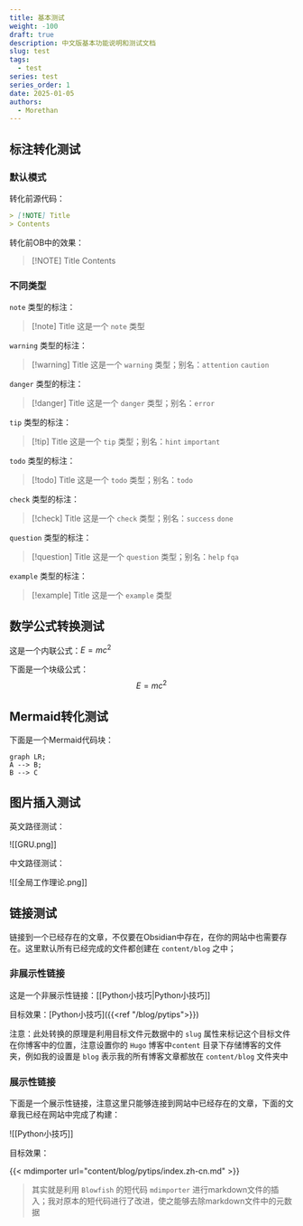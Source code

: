 ```yaml
---
title: 基本测试
weight: -100
draft: true
description: 中文版基本功能说明和测试文档
slug: test
tags:
  - test
series: test
series_order: 1
date: 2025-01-05
authors:
  - Morethan
---
```

## 标注转化测试
### 默认模式

转化前源代码：

```md
> [!NOTE] Title
> Contents
```

转化前OB中的效果：

> [!NOTE] Title
> Contents

### 不同类型

`note` 类型的标注：

> [!note] Title
> 这是一个 `note` 类型

`warning` 类型的标注：

> [!warning] Title
> 这是一个 `warning` 类型；别名：`attention` `caution`

`danger` 类型的标注：

> [!danger] Title
> 这是一个 `danger` 类型；别名：`error`

`tip` 类型的标注：

> [!tip] Title
> 这是一个 `tip` 类型；别名：`hint` `important`

`todo` 类型的标注：

> [!todo] Title
> 这是一个 `todo` 类型；别名：`todo`

`check` 类型的标注：

> [!check] Title
> 这是一个 `check` 类型；别名：`success` `done`

`question` 类型的标注：

> [!question] Title
> 这是一个 `question` 类型；别名：`help` `fqa`

`example` 类型的标注：

> [!example] Title
> 这是一个 `example` 类型

## 数学公式转换测试

这是一个内联公式：$E=mc^2$

下面是一个块级公式：
$$
E=mc^2
$$

## Mermaid转化测试

下面是一个Mermaid代码块：
```mermaid
graph LR;
A --> B;
B --> C
```

## 图片插入测试

英文路径测试：

![[GRU.png]]

中文路径测试：

![[全局工作理论.png]]

## 链接测试

链接到一个已经存在的文章，不仅要在Obsidian中存在，在你的网站中也需要存在。这里默认所有已经完成的文件都创建在 `content/blog` 之中；

### 非展示性链接

这是一个非展示性链接：[[Python小技巧|Python小技巧]]

目标效果：[Python小技巧]({{<ref "/blog/pytips">}})

注意：此处转换的原理是利用目标文件元数据中的 `slug` 属性来标记这个目标文件在你博客中的位置，注意设置你的 `Hugo` 博客中`content` 目录下存储博客的文件夹，例如我的设置是 `blog`
表示我的所有博客文章都放在 `content/blog` 文件夹中

### 展示性链接

下面是一个展示性链接，注意这里只能够连接到网站中已经存在的文章，下面的文章我已经在网站中完成了构建：

![[Python小技巧]]

目标效果：

{{< mdimporter url="content/blog/pytips/index.zh-cn.md" >}}

> 其实就是利用 `Blowfish` 的短代码 `mdimporter` 进行markdown文件的插入；我对原本的短代码进行了改进，使之能够去除markdown文件中的元数据
